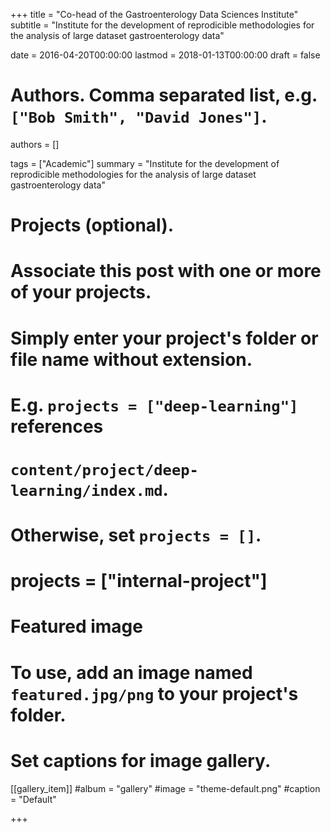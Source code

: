 +++
title = "Co-head of the Gastroenterology Data Sciences Institute"
subtitle = "Institute for the development of reprodicible methodologies for the analysis of large dataset gastroenterology data"

date = 2016-04-20T00:00:00
lastmod = 2018-01-13T00:00:00
draft = false

# Authors. Comma separated list, e.g. `["Bob Smith", "David Jones"]`.
authors = []

tags = ["Academic"]
summary = "Institute for the development of reprodicible methodologies for the analysis of large dataset gastroenterology data"

# Projects (optional).
#   Associate this post with one or more of your projects.
#   Simply enter your project's folder or file name without extension.
#   E.g. `projects = ["deep-learning"]` references 
#   `content/project/deep-learning/index.md`.
#   Otherwise, set `projects = []`.
# projects = ["internal-project"]

# Featured image
# To use, add an image named `featured.jpg/png` to your project's folder. 


# Set captions for image gallery.

[[gallery_item]]
#album = "gallery"
#image = "theme-default.png"
#caption = "Default"

+++


